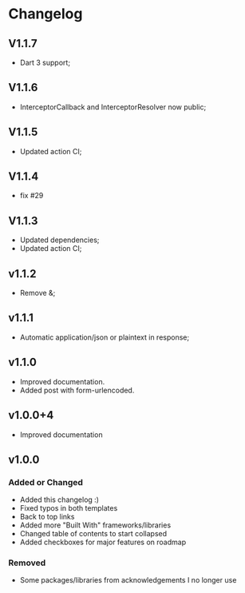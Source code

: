 # Changelog

## V1.1.7

- Dart 3 support;

## V1.1.6

- InterceptorCallback and InterceptorResolver now public;

## V1.1.5

- Updated action CI;

## V1.1.4

- fix #29

## V1.1.3

- Updated dependencies;
- Updated action CI;

## v1.1.2

- Remove &;

## v1.1.1

- Automatic application/json or plaintext in response;

## v1.1.0

- Improved documentation.
- Added post with form-urlencoded.

## v1.0.0+4

- Improved documentation

## v1.0.0

### Added or Changed

- Added this changelog :)
- Fixed typos in both templates
- Back to top links
- Added more "Built With" frameworks/libraries
- Changed table of contents to start collapsed
- Added checkboxes for major features on roadmap

### Removed

- Some packages/libraries from acknowledgements I no longer use
